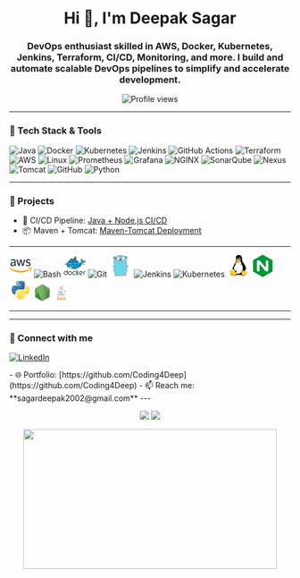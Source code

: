 <h1 align="center">Hi 👋, I'm Deepak Sagar</h1>
<h3 align="center">DevOps enthusiast skilled in AWS, Docker, Kubernetes, Jenkins, Terraform, CI/CD, Monitoring, and more. I build and automate scalable DevOps pipelines to simplify and accelerate development.</h3>

<p align="center">
  <img src="https://komarev.com/ghpvc/?username=coding4deep&label=Profile%20views&color=0e75b6&style=flat" alt="Profile views" />
</p>

---

### 🧰 Tech Stack & Tools


![Java](https://img.shields.io/badge/Java-007396?style=for-the-badge&logo=java&logoColor=white)
![Docker](https://img.shields.io/badge/Docker-2496ED?style=for-the-badge&logo=docker&logoColor=white)
![Kubernetes](https://img.shields.io/badge/Kubernetes-326CE5?style=for-the-badge&logo=kubernetes&logoColor=white)
![Jenkins](https://img.shields.io/badge/Jenkins-D24939?style=for-the-badge&logo=jenkins&logoColor=white)
![GitHub Actions](https://img.shields.io/badge/GitHub_Actions-2088FF?style=for-the-badge&logo=github-actions&logoColor=white)
![Terraform](https://img.shields.io/badge/Terraform-7B42BC?style=for-the-badge&logo=terraform&logoColor=white)
![AWS](https://img.shields.io/badge/AWS-232F3E?style=for-the-badge&logo=amazon-aws&logoColor=white)
![Linux](https://img.shields.io/badge/Linux-FCC624?style=for-the-badge&logo=linux&logoColor=black)
![Prometheus](https://img.shields.io/badge/Prometheus-E6522C?style=for-the-badge&logo=prometheus&logoColor=white)
![Grafana](https://img.shields.io/badge/Grafana-F46800?style=for-the-badge&logo=grafana&logoColor=white)
![NGINX](https://img.shields.io/badge/NGINX-009639?style=for-the-badge&logo=nginx&logoColor=white)
![SonarQube](https://img.shields.io/badge/SonarQube-4E9BCD?style=for-the-badge&logo=sonarqube&logoColor=white)
![Nexus](https://img.shields.io/badge/Nexus_Repo-000000?style=for-the-badge&logo=sonatype&logoColor=white)
![Tomcat](https://img.shields.io/badge/Tomcat-F8DC75?style=for-the-badge&logo=apache-tomcat&logoColor=black)
![GitHub](https://img.shields.io/badge/GitHub-181717?style=for-the-badge&logo=github&logoColor=white)
![Python](https://img.shields.io/badge/Python-3776AB?style=for-the-badge&logo=python&logoColor=white)

---


### 🚀 Projects  ## 

- 🔧 CI/CD Pipeline: [Java + Node.js CI/CD](https://github.com/Coding4Deep/Nodejs-Java-CI-CD.git)
- 📦 Maven + Tomcat: [Maven-Tomcat Deployment](https://github.com/Coding4Deep/JENKINS-maven-nexus-sonar-project.git)

---
<p align="left">
  <img src="https://raw.githubusercontent.com/devicons/devicon/master/icons/amazonwebservices/amazonwebservices-original-wordmark.svg" alt="AWS" width="40" height="40" />
  <img src="https://www.vectorlogo.zone/logos/gnu_bash/gnu_bash-icon.svg" alt="Bash" width="40" height="40" />
  <img src="https://raw.githubusercontent.com/devicons/devicon/master/icons/docker/docker-original-wordmark.svg" alt="Docker" width="40" height="40" />
  <img src="https://www.vectorlogo.zone/logos/git-scm/git-scm-icon.svg" alt="Git" width="40" height="40" />
  <img src="https://raw.githubusercontent.com/devicons/devicon/master/icons/go/go-original.svg" alt="Go" width="40" height="40" />
  <img src="https://www.vectorlogo.zone/logos/jenkins/jenkins-icon.svg" alt="Jenkins" width="40" height="40" />
  <img src="https://www.vectorlogo.zone/logos/kubernetes/kubernetes-icon.svg" alt="Kubernetes" width="40" height="40" />
  <img src="https://raw.githubusercontent.com/devicons/devicon/master/icons/linux/linux-original.svg" alt="Linux" width="40" height="40" />
  <img src="https://raw.githubusercontent.com/devicons/devicon/master/icons/nginx/nginx-original.svg" alt="NGINX" width="40" height="40" />
  <img src="https://raw.githubusercontent.com/devicons/devicon/master/icons/python/python-original.svg" alt="Python" width="40" height="40" />
  <img src="https://raw.githubusercontent.com/github/explore/main/topics/nodejs/nodejs.png" alt="Node.js" width="30" height="30" />
  <img src="https://raw.githubusercontent.com/github/explore/main/topics/java/java.png" alt="Java" width="30" height="30" /> 

</p>

---

---

### 💼 Connect with me

<p align="left">
  <a href="https://linkedin.com/in/deepaksagar07" target="blank">
    <img src="https://raw.githubusercontent.com/rahuldkjain/github-profile-readme-generator/master/src/images/icons/Social/linked-in-alt.svg" alt="LinkedIn" width="30" />
  </a>
</p>
- 🌐 Portfolio: [https://github.com/Coding4Deep](https://github.com/Coding4Deep)
- 📫 Reach me: **sagardeepak2002@gmail.com**
---


<p align="center">
  <img width="47%" src="https://github-readme-stats.vercel.app/api?username=coding4deep&show_icons=true&theme=radical&count_private=true" />
  <img width="50%" src="https://github-readme-streak-stats.herokuapp.com/?user=coding4deep&theme=radical" />
</p>

<p align="center">
  <img width="95%" height="250px" src="https://github-readme-stats.vercel.app/api/top-langs/?username=coding4deep&layout=compact&theme=radical&langs_count=10" />
</p>

